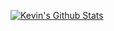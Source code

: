 [![Kevin's Github Stats](https://github-readme-stats.vercel.app/api?username=kevinjl321&count_private=true&show_icons=true&theme=dark&contribs=1k)](https://github.com/anuraghazra/github-readme-stats)

